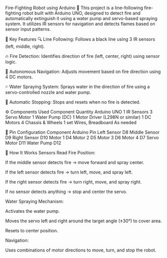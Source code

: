 Fire-Fighting Robot using Arduino 🚒
This project is a line-following fire-fighting robot built with Arduino UNO, designed to detect fire and automatically extinguish it using a water pump and servo-based spraying system. It utilizes IR sensors for navigation and detects flames based on sensor input patterns.

🧠 Key Features
🔍 Line Following: Follows a black line using 3 IR sensors (left, middle, right).

🔥 Fire Detection: Identifies direction of fire (left, center, right) using sensor logic.

🚗 Autonomous Navigation: Adjusts movement based on fire direction using 4 DC motors.

💦 Water Spraying System: Sprays water in the direction of fire using a servo-controlled nozzle and water pump.

🛑 Automatic Stopping: Stops and resets when no fire is detected.

⚙️ Components Used
Component	Quantity
Arduino UNO	1
IR Sensors	3
Servo Motor	1
Water Pump (DC)	1
Motor Driver (L298N or similar)	1
DC Motors	4
Chassis & Wheels	1 set
Wires, Breadboard	As needed

🔌 Pin Configuration
Component	Arduino Pin
Left Sensor	D8
Middle Sensor	D9
Right Sensor	D10
Motor 1	D4
Motor 2	D5
Motor 3	D6
Motor 4	D7
Servo Motor	D11
Water Pump	D12

🧾 How It Works
Sensors Read Fire Position:

If the middle sensor detects fire → move forward and spray center.

If the left sensor detects fire → turn left, move, and spray left.

If the right sensor detects fire → turn right, move, and spray right.

If no sensor detects anything → stop and center the servo.

Water Spraying Mechanism:

Activates the water pump.

Moves the servo left and right around the target angle (±30°) to cover area.

Resets to center position.

Navigation:

Uses combinations of motor directions to move, turn, and stop the robot.
